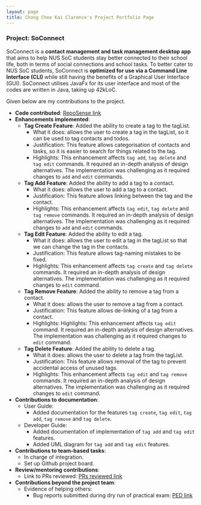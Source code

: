 ```yaml
---
layout: page
title: Chong Chee Kai Clarence's Project Portfolio Page
---
```


### Project: SoConnect

SoConnect is a **contact management and task management desktop app** that aims to help NUS SoC students stay better connected to their school life, both in terms of social connections and school tasks. To better cater to NUS SoC students, SoConnect is **optimized for use via a Command Line Interface (CLI)** while still having the benefits of a Graphical User Interface (GUI). SoConnect utilises JavaFx for its user interface and most of the codes are written in Java, taking up 42kLoC.

Given below are my contributions to the project.

* **Code contributed**: [RepoSense link](https://nus-cs2103-ay2223s1.github.io/tp-dashboard/?search=chongcheekaiclarence&breakdown=true)
* **Enhancements implemented**:
  * **Tag Create Feature**: Added the ability to create a tag to the tagList.
      * What it does: allows the user to create a tag in the tagList, so it can be used to tag contacts and todos.
      * Justification: This feature allows categorisation of contacts and tasks, so it is easier to search for things related to the tag.
      * Highlights: This enhancement affects `tag add`, `tag delete` and `tag edit` commands. It required an in-depth analysis of design alternatives. The implementation was challenging as it required changes to `add` and `edit` commands.
  * **Tag Add Feature**: Added the ability to add a tag to a contact.
      * What it does: allows the user to add a tag to a contact.
      * Justification: This feature allows linking between the tag and the contact.
      * Highlights: This enhancement affects `tag edit`, `tag delete` and `tag remove` commands. It required an in-depth analysis of design alternatives. The implementation was challenging as it required changes to `add` and `edit` commands.
  * **Tag Edit Feature**: Added the ability to edit a tag.
      * What it does: allows the user to edit a tag in the tagList so that we can change the tag in the contacts.
      * Justification: This feature allows tag-naming mistakes to be fixed.
      * Highlights: This enhancement affects `tag create` and `tag delete` commands. It required an in-depth analysis of design alternatives. The implementation was challenging as it required changes to `edit` command.
  * **Tag Remove Feature**: Added the ability to remove a tag from a contact.
      * What it does: allows the user to remove a tag from a contact.
      * Justification: This feature allows de-linking of a tag from a contact.
      * Highlights: Highlights: This enhancement affects `tag edit` command. It required an in-depth analysis of design alternatives. The implementation was challenging as it required changes to `edit` command.
  * **Tag Delete Feature**: Added the ability to delete a tag.
      * What it does: allows the user to delete a tag from the tagList.
      * Justification: This feature allows removal of the tag to prevent accidental access of unused tags.
      * Highlights: This enhancement affects `tag edit` and `tag remove` commands. It required an in-depth analysis of design alternatives. The implementation was challenging as it required changes to `edit` command.
* **Contributions to documentation**:
    * User Guide:
        * Added documentation for the features `tag create`, `tag edit`, `tag add`, `tag remove` and `tag delete`.
    * Developer Guide:
        * Added documentation of implementation of `tag add` and `tag edit` features.
        * Added UML diagram for `tag add` and `tag edit` features.
* **Contributions to team-based tasks**:
    * In charge of integration.
    * Set up Github project board.
* **Review/mentoring contributions**:
    * Link to PRs reviewed: [PRs reviewed link](https://github.com/AY2223S1-CS2103T-W15-1/tp/pulls?q=is%3Apr+is%3Aclosed+reviewed-by%3AChongCheeKaiClarence)
* **Contributions beyond the project team**:
    * Evidence of helping others:
        * Bug reports submitted during dry run of practical exam: [PED link](https://github.com/ChongCheeKaiClarence/ped/issues)
